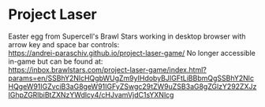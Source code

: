 # Project Laser
Easter egg from Supercell's Brawl Stars working in desktop browser with arrow key and space bar controls:  
https://andrei-paraschiv.github.io/project-laser-game/
No longer accessible in-game but can be found at:  
https://inbox.brawlstars.com/project-laser-game/index.html?params=en/SSBhY2NlcHQgbWUgZm9yIHdobyBJIGFtLiBBbmQgSSBhY2NlcHQgeW91IGZvciB3aG8geW91IGFyZSwgc29tZW9uZSB3aG8gZGlzY292ZXJzIGhpZGRlbiBtZXNzYWdlcy4/cHJvamVjdC1sYXNlcg
